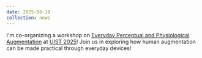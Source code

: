 ```yaml
---
date: 2025-08-19
collection: news
---
```

I'm co-organizing a workshop on [Everyday Perceptual and Physiological Augmentation](https://everyday-augmentation.github.io/) at [UIST 2025](https://uist.acm.org/2025/workshops/)! Join us in exploring how human augmentation can be made practical through everyday devices!